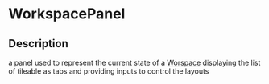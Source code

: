 # WorkspacePanel

## Description

a panel used to represent the current state of a [Worspace](workspace.md) displaying the list of tileable as tabs and providing inputs to control the layouts
